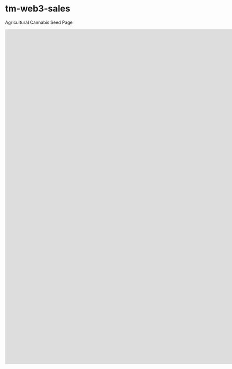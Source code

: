# tm-web3-sales
Agricultural Cannabis Seed Page
<iframe width="1920" height="1080" src="https://xd.adobe.com/embed/ffd470bc-f03f-4650-9070-2e0797b146b7-aa87/" frameborder="0" allowfullscreen></iframe>
